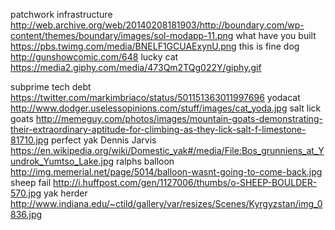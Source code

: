 patchwork infrastructure http://web.archive.org/web/20140208181903/http://boundary.com/wp-content/themes/boundary/images/sol-modapp-11.png
what have you built https://pbs.twimg.com/media/BNELF1GCUAExynU.png
this is fine dog http://gunshowcomic.com/648
lucky cat https://media2.giphy.com/media/473Qm2TQg022Y/giphy.gif

subprime tech debt https://twitter.com/markimbriaco/status/501151363011997696
yodacat http://www.dodger.uselessopinions.com/stuff/images/cat_yoda.jpg
salt lick goats http://memeguy.com/photos/images/mountain-goats-demonstrating-their-extraordinary-aptitude-for-climbing-as-they-lick-salt-f-limestone-81710.jpg
perfect yak Dennis Jarvis https://en.wikipedia.org/wiki/Domestic_yak#/media/File:Bos_grunniens_at_Yundrok_Yumtso_Lake.jpg
ralphs balloon http://img.memerial.net/page/5014/balloon-wasnt-going-to-come-back.jpg
sheep fail http://i.huffpost.com/gen/1127006/thumbs/o-SHEEP-BOULDER-570.jpg
yak herder http://www.indiana.edu/~ctild/gallery/var/resizes/Scenes/Kyrgyzstan/img_0836.jpg
